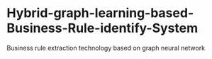 # Hybrid-graph-learning-based-Business-Rule-identify-System
Business rule extraction technology based on graph neural network
